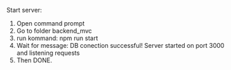 Start server:
1. Open command prompt
2. Go to folder backend_mvc
3. run kommand: npm run start
4. Wait for message: 
DB conection successful!
Server started on port 3000 and listening requests
5. Then DONE.

